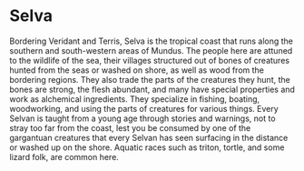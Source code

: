 # Selva
Bordering Veridant and Terris, Selva is the tropical coast that runs along the southern and south-western areas of Mundus. The people here are attuned to the wildlife of the sea, their villages structured out of bones of creatures hunted from the seas or washed on shore, as well as wood from the bordering regions. They also trade the parts of the creatures they hunt, the bones are strong, the flesh abundant, and many have special properties and work as alchemical ingredients. They specialize in fishing, boating, woodworking, and using the parts of creatures for various things. Every Selvan is taught from a young age through stories and warnings, not to stray too far from the coast, lest you be consumed by one of the gargantuan creatures that every Selvan has seen surfacing in the distance or washed up on the shore. Aquatic races such as triton, tortle, and some lizard folk, are common here.
